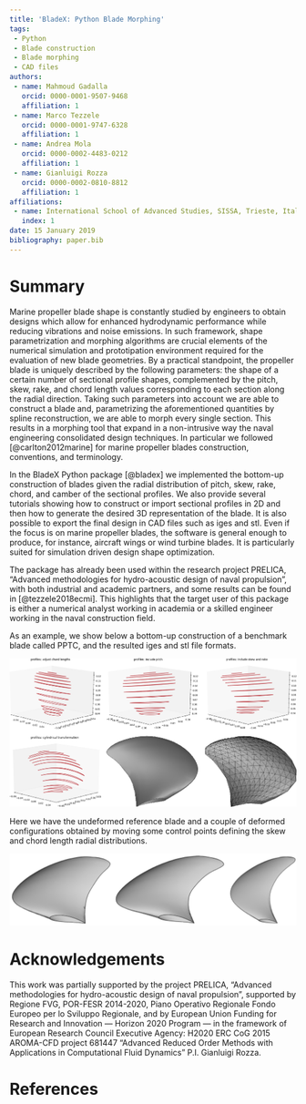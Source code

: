 ```yaml
---
title: 'BladeX: Python Blade Morphing'
tags:
 - Python
 - Blade construction
 - Blade morphing
 - CAD files
authors:
 - name: Mahmoud Gadalla
   orcid: 0000-0001-9507-9468
   affiliation: 1
 - name: Marco Tezzele
   orcid: 0000-0001-9747-6328
   affiliation: 1
 - name: Andrea Mola
   orcid: 0000-0002-4483-0212
   affiliation: 1
 - name: Gianluigi Rozza
   orcid: 0000-0002-0810-8812
   affiliation: 1
affiliations:
 - name: International School of Advanced Studies, SISSA, Trieste, Italy
   index: 1
date: 15 January 2019
bibliography: paper.bib
---
```


# Summary

Marine propeller blade shape is constantly studied by engineers to obtain designs which allow for enhanced hydrodynamic performance while reducing vibrations and noise emissions. In such framework, shape parametrization and morphing algorithms are crucial elements of the numerical simulation and prototipation environment required for the evaluation of new blade geometries. By a practical standpoint, the propeller blade is uniquely described by the following parameters: the shape of a certain number of sectional profile shapes, complemented by the pitch, skew, rake, and chord length values corresponding to each section along the radial direction. Taking such parameters into account we are able to construct a blade and, parametrizing the aforementioned quantities by spline reconstruction, we are able to morph every single section. This results in a morphing tool that expand in a non-intrusive way the naval engineering consolidated design techniques. In particular
we followed [@carlton2012marine] for marine propeller blades construction, conventions, and terminology. 

In the BladeX Python package [@bladex] we implemented the bottom-up construction of blades given the radial distribution of pitch, skew, rake, chord, and camber of the sectional profiles. We also provide several tutorials showing how to construct or import sectional profiles in 2D and then how to generate the desired 3D representation of the blade. It is also possible to export the final design in CAD files such as iges and stl. Even if the focus is on marine propeller blades, the software is general enough to produce, for instance, aircraft wings or wind turbine blades. It is particularly suited for simulation driven design shape optimization.

The package has already been used within the research project PRELICA, “Advanced methodologies for hydro-acoustic design of naval propulsion”, with both industrial and academic partners, and some results can be found in [@tezzele2018ecmi]. This highlights that the target user of this package is either a numerical analyst working in academia or a skilled engineer working in the naval construction field.

As an example, we show below a bottom-up construction of a benchmark blade called PPTC, and the resulted iges and stl file formats.

![Bottom-up construction of the PPTC benchmark blade, and the resulted iges and stl file.](../readme/PPTC.png)

Here we have the undeformed reference blade and a couple of deformed configurations obtained by moving some control points defining the skew and chord length radial distributions.

![Undeformed blade, on the left, and two deformed configurations.](../readme/blade_deformations.png)

# Acknowledgements
This work was partially supported by the project PRELICA, “Advanced methodologies for hydro-acoustic design of naval propulsion”, supported by Regione FVG, POR-FESR 2014-2020, Piano Operativo Regionale Fondo Europeo per lo Sviluppo Regionale, and by European Union Funding for Research and Innovation — Horizon 2020 Program — in the framework of European Research Council Executive Agency: H2020 ERC CoG 2015 AROMA-CFD project 681447 “Advanced Reduced Order Methods with Applications in Computational Fluid Dynamics” P.I. Gianluigi Rozza.

# References
